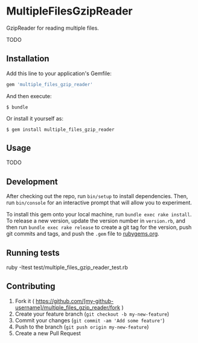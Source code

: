 # MultipleFilesGzipReader

GzipReader for reading multiple files.

TODO

## Installation

Add this line to your application's Gemfile:

```ruby
gem 'multiple_files_gzip_reader'
```

And then execute:

    $ bundle

Or install it yourself as:

    $ gem install multiple_files_gzip_reader

## Usage

TODO

## Development

After checking out the repo, run `bin/setup` to install dependencies. Then, run `bin/console` for an interactive prompt that will allow you to experiment.

To install this gem onto your local machine, run `bundle exec rake install`. To release a new version, update the version number in `version.rb`, and then run `bundle exec rake release` to create a git tag for the version, push git commits and tags, and push the `.gem` file to [rubygems.org](https://rubygems.org).

## Running tests

  ruby -Itest test/multiple_files_gzip_reader_test.rb

## Contributing

1. Fork it ( https://github.com/[my-github-username]/multiple_files_gzip_reader/fork )
2. Create your feature branch (`git checkout -b my-new-feature`)
3. Commit your changes (`git commit -am 'Add some feature'`)
4. Push to the branch (`git push origin my-new-feature`)
5. Create a new Pull Request
